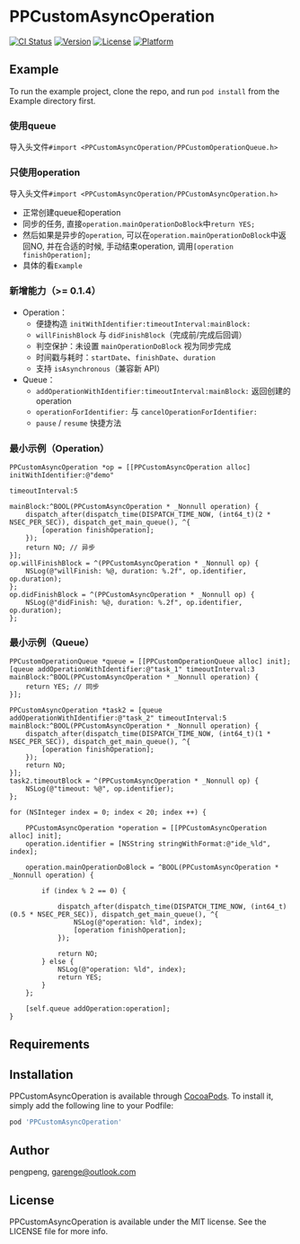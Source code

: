 # PPCustomAsyncOperation

[![CI Status](https://img.shields.io/travis/pengpeng/PPCustomAsyncOperation.svg?style=flat)](https://travis-ci.org/pengpeng/PPCustomAsyncOperation)
[![Version](https://img.shields.io/cocoapods/v/PPCustomAsyncOperation.svg?style=flat)](https://cocoapods.org/pods/PPCustomAsyncOperation)
[![License](https://img.shields.io/cocoapods/l/PPCustomAsyncOperation.svg?style=flat)](https://cocoapods.org/pods/PPCustomAsyncOperation)
[![Platform](https://img.shields.io/cocoapods/p/PPCustomAsyncOperation.svg?style=flat)](https://cocoapods.org/pods/PPCustomAsyncOperation)

## Example

To run the example project, clone the repo, and run `pod install` from the Example directory first.

### 使用queue
导入头文件`#import <PPCustomAsyncOperation/PPCustomOperationQueue.h>`
### 只使用operation
导入头文件`#import <PPCustomAsyncOperation/PPCustomAsyncOperation.h>`

* 正常创建queue和operation
* 同步的任务, 直接`operation.mainOperationDoBlock`中`return YES;`
* 然后如果是异步的`operation`, 可以在`operation.mainOperationDoBlock`中返回NO, 并在合适的时候, 手动结束operation, 调用`[operation finishOperation];`
* 具体的看`Example`

### 新增能力（>= 0.1.4）

- Operation：
  - 便捷构造 `initWithIdentifier:timeoutInterval:mainBlock:`
  - `willFinishBlock` 与 `didFinishBlock`（完成前/完成后回调）
  - 判空保护：未设置 `mainOperationDoBlock` 视为同步完成
  - 时间戳与耗时：`startDate`、`finishDate`、`duration`
  - 支持 `isAsynchronous`（兼容新 API）
- Queue：
  - `addOperationWithIdentifier:timeoutInterval:mainBlock:` 返回创建的 operation
  - `operationForIdentifier:` 与 `cancelOperationForIdentifier:`
  - `pause` / `resume` 快捷方法

### 最小示例（Operation）

```objc
PPCustomAsyncOperation *op = [[PPCustomAsyncOperation alloc] initWithIdentifier:@"demo"
                                                              timeoutInterval:5
                                                                    mainBlock:^BOOL(PPCustomAsyncOperation * _Nonnull operation) {
    dispatch_after(dispatch_time(DISPATCH_TIME_NOW, (int64_t)(2 * NSEC_PER_SEC)), dispatch_get_main_queue(), ^{
        [operation finishOperation];
    });
    return NO; // 异步
}];
op.willFinishBlock = ^(PPCustomAsyncOperation * _Nonnull op) {
    NSLog(@"willFinish: %@, duration: %.2f", op.identifier, op.duration);
};
op.didFinishBlock = ^(PPCustomAsyncOperation * _Nonnull op) {
    NSLog(@"didFinish: %@, duration: %.2f", op.identifier, op.duration);
};
```

### 最小示例（Queue）

```objc
PPCustomOperationQueue *queue = [[PPCustomOperationQueue alloc] init];
[queue addOperationWithIdentifier:@"task_1" timeoutInterval:3 mainBlock:^BOOL(PPCustomAsyncOperation * _Nonnull operation) {
    return YES; // 同步
}];

PPCustomAsyncOperation *task2 = [queue addOperationWithIdentifier:@"task_2" timeoutInterval:5 mainBlock:^BOOL(PPCustomAsyncOperation * _Nonnull operation) {
    dispatch_after(dispatch_time(DISPATCH_TIME_NOW, (int64_t)(1 * NSEC_PER_SEC)), dispatch_get_main_queue(), ^{
        [operation finishOperation];
    });
    return NO;
}];
task2.timeoutBlock = ^(PPCustomAsyncOperation * _Nonnull op) {
    NSLog(@"timeout: %@", op.identifier);
};
```

```
for (NSInteger index = 0; index < 20; index ++) {

    PPCustomAsyncOperation *operation = [[PPCustomAsyncOperation alloc] init];
    operation.identifier = [NSString stringWithFormat:@"ide_%ld", index];

    operation.mainOperationDoBlock = ^BOOL(PPCustomAsyncOperation * _Nonnull operation) {

        if (index % 2 == 0) {

            dispatch_after(dispatch_time(DISPATCH_TIME_NOW, (int64_t)(0.5 * NSEC_PER_SEC)), dispatch_get_main_queue(), ^{
                NSLog(@"operation: %ld", index);
                [operation finishOperation];
            });

            return NO;
        } else {
            NSLog(@"operation: %ld", index);
            return YES;
        }
    };

    [self.queue addOperation:operation];
}
```

## Requirements

## Installation

PPCustomAsyncOperation is available through [CocoaPods](https://cocoapods.org). To install
it, simply add the following line to your Podfile:

```ruby
pod 'PPCustomAsyncOperation'
```

## Author

pengpeng, garenge@outlook.com

## License

PPCustomAsyncOperation is available under the MIT license. See the LICENSE file for more info.
